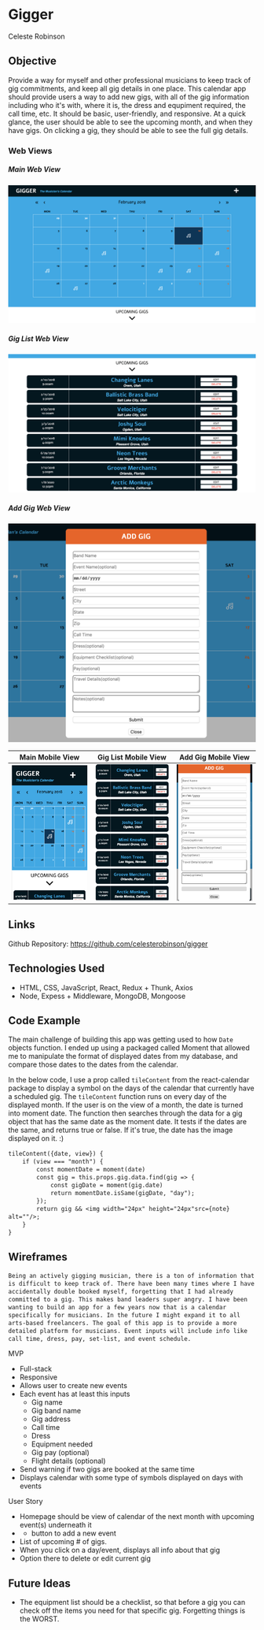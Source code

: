 # Gigger

Celeste Robinson

## Objective

Provide a way for myself and other professional musicians to keep track of gig commitments, and keep all gig details in one place. This calendar app should provide users a way to add new gigs, with all of the gig information including who it's with, where it is, the dress and equpiment required, the call time, etc. It should be basic, user-friendly, and responsive. At a quick glance, the user should be able to see the upcoming month, and when they have gigs. On clicking a gig, they should be able to see the full gig details.

### Web Views

##### Main Web View
![main-web](screenshots/main-web.png)

##### Gig List Web View
![gig-list](screenshots/upcoming-web.png)

##### Add Gig Web View
![add-gig](screenshots/add-gig-web.png)

Main Mobile View | Gig List Mobile View | Add Gig Mobile View
--- | --- | ---
<img alt="main-mobile-view" src="screenshots/main-mobile.png" width="300" height="auto"> | <img alt="upcoming-mobile-view" src="screenshots/upcoming-mobile.png" width="300" height="auto"> | <img alt="add-gig-mobile-view" src="screenshots/add-gig-mobile.png" width="300" height="auto">

## Links

Github Repository: https://github.com/celesterobinson/gigger

## Technologies Used
* HTML, CSS, JavaScript, React, Redux + Thunk, Axios
* Node, Expess + Middleware, MongoDB, Mongoose

## Code Example

The main challenge of building this app was getting used to how ```Date``` objects function. I ended up using a packaged called Moment that allowed me to manipulate the format of displayed dates from my database, and compare those dates to the dates from the calendar. 

In the below code, I use a prop called ```tileContent``` from the react-calendar package to display a symbol on the days of the calendar that currently have a scheduled gig. The ```tileContent``` function runs on every day of the displayed month. If the user is on the view of a month, the date is turned into moment date. The function then searches through the data for a gig object that has the same date as the moment date. It tests if the dates are the same, and returns true or false. If it's true, the date has the image displayed on it. :)

```
tileContent({date, view}) {
    if (view === "month") {
        const momentDate = moment(date)
        const gig = this.props.gig.data.find(gig => {
            const gigDate = moment(gig.date)
            return momentDate.isSame(gigDate, "day");
        });
        return gig && <img width="24px" height="24px"src={note} alt=""/>;
    }
}
```

## Wireframes

    Being an actively gigging musician, there is a ton of information that is difficult to keep track of. There have been many times where I have accidentally double booked myself, forgetting that I had already committed to a gig. This makes band leaders super angry. I have been wanting to build an app for a few years now that is a calendar specifically for musicians. In the future I might expand it to all arts-based freelancers. The goal of this app is to provide a more detailed platform for musicians. Event inputs will include info like call time, dress, pay, set-list, and event schedule.

MVP 
* Full-stack
* Responsive
* Allows user to create new events
* Each event has at least this inputs
    * Gig name
    * Gig band name
    * Gig address
    * Call time
    * Dress
    * Equipment needed
    * Gig pay (optional)
    * Flight details (optional)
* Send warning if two gigs are booked at the same time
* Displays calendar with some type of symbols displayed on days with events

User Story
* Homepage should be view of calendar of the next month with upcoming event(s) underneath it
* + button to add a new event
* List of upcoming # of gigs.
* When you click on a day/event, displays all info about that gig
* Option there to delete or edit current gig

## Future Ideas

* The equipment list should be a checklist, so that before a gig you can check off the items you need for that specific gig. Forgetting things is the WORST.

